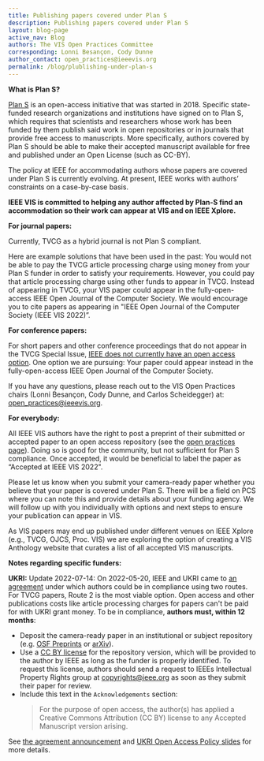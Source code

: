 ```yaml
---
title: Publishing papers covered under Plan S 
description: Publishing papers covered under Plan S 
layout: blog-page
active_nav: Blog
authors: The VIS Open Practices Committee
corresponding: Lonni Besançon, Cody Dunne
author_contact: open_practices@ieeevis.org
permalink: /blog/plublishing-under-plan-s
---
```


**What is Plan S?**

[Plan S](https://www.coalition-s.org/faq-theme/publication-fees-costs-prices-business-models/) is an open-access initiative that was started in 2018. Specific state-funded research organizations and institutions have signed on to Plan S, which requires that scientists and researchers whose work has been funded by them publish said work in open repositories or in journals that provide free access to manuscripts. More specifically, authors covered by Plan S should be able to make their accepted manuscript available for free and published under an Open License (such as CC-BY). 

The policy at IEEE for accommodating authors whose papers are covered under Plan S is currently evolving. At present, IEEE works with authors’ constraints on a case-by-case basis. 

**IEEE VIS is committed to helping any author affected by Plan-S find an accommodation so their work can appear at VIS and on IEEE Xplore.**

**For journal papers:**

Currently, TVCG as a hybrid journal is not Plan S compliant.

Here are example solutions that have been used in the past:
You would not be able to pay the TVCG article processing charge using money from your Plan S funder in order to satisfy your requirements. However, you could pay that article processing charge using other funds to appear in TVCG.
Instead of appearing in TVCG, your VIS paper could appear in the fully-open-access IEEE Open Journal of the Computer Society. We would encourage you to cite papers as appearing in "IEEE Open Journal of the Computer Society (IEEE VIS 2022)”.

**For conference papers:**

For short papers and other conference proceedings that do not appear in the TVCG Special Issue, [IEEE does not currently have an open access option](https://www.ieee.org/content/dam/ieee-org/ieee/web/org/pubs/author_version_faq.pdf). One option we are pursuing:
Your paper could appear instead in the fully-open-access IEEE Open Journal of the Computer Society.

If you have any questions, please reach out to the VIS Open Practices chairs (Lonni Besançon, Cody Dunne, and Carlos Scheidegger) at: open_practices@ieeevis.org.

**For everybody:**

All IEEE VIS authors have the right to post a preprint of their submitted or accepted paper to an open access repository (see the [open practices page](http://ieeevis.org/year/2022/info/open-practices/open-practices)). Doing so is good for the community, but not sufficient for Plan S compliance. Once accepted, it would be beneficial to label the paper as “Accepted at IEEE VIS 2022".

Please let us know when you submit your camera-ready paper whether you believe that your paper is covered under Plan S. There will be a field on PCS where you can note this and provide details about your funding agency. We will follow up with you individually with options and next steps to ensure your publication can appear in VIS.

As VIS papers may end up published under different venues on IEEE Xplore (e.g., TVCG, OJCS, Proc. VIS) we are exploring the option of creating a VIS Anthology website that curates a list of all accepted VIS manuscripts.

**Notes regarding specific funders:**

**UKRI:** Update 2022-07-14: On 2022-05-20, IEEE and UKRI came to [an agreement](https://open.ieee.org/ieee-compliance-with-ukri/) under which authors could be in compliance using two routes. For TVCG papers, Route 2 is the most viable option. Open access and other publications costs like article processing charges for papers can't be paid for with UKRI grant money. To be in compliance, **authors must, within 12 months**:
* Deposit the camera-ready paper in an institutional or subject repository (e.g. [OSF Preprints](https://osf.io/preprints/) or [arXiv](https://arxiv.org/)).
* Use a [CC BY license](https://creativecommons.org/licenses/by/4.0/) for the repository version, which will be provided to the author by IEEE as long as the funder is properly identified. To request this license, authors should send a request to IEEEs Intellectual Property Rights group at copyrights@ieee.org as soon as they submit their paper for review.
* Include this text in the `Acknowledgements` section:
     > For the purpose of open access, the author(s) has applied a Creative Commons Attribution (CC BY) license to any Accepted Manuscript version arising.

See [the agreement announcement](https://open.ieee.org/ieee-compliance-with-ukri/) and [UKRI Open Access Policy slides](https://www.ukri.org/wp-content/uploads/2022/02/UKRI-090222-UKRIOpenAccessPolicy-InformationPack.pdf) for more details.